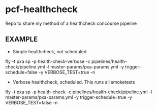 # pcf-healthcheck
Repo to share my method of a healthcheck concourse pipeline

## EXAMPLE
- Simple healthcheck, not scheduled

fly -t pxa sp -p health-check-verbose -c pipelines/health-check/pipeline.yml -l master-params/pxa-params.yml -y trigger-schedule=false -y VERBOSE_TEST=true -n

- Verbose healthcheck, scheduled.  This runs all smoketests

fly -t pxa sp -p health-check -c pipelines/health-check/pipeline.yml -l master-params/pxa-params.yml -y trigger-schedule=true -y VERBOSE_TEST=false -n
